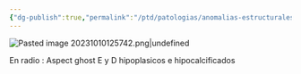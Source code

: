 ```yaml
---
{"dg-publish":true,"permalink":"/ptd/patologias/anomalias-estructurales/odontodisplasia-regional/"}
---
```


![Pasted image 20231010125742.png|undefined](/img/user/Cirugia%20Bucal%20I/Medias/Pasted%20image%2020231010125742.png)

En radio : Aspect ghost 
E y D hipoplasicos e hipocalcificados